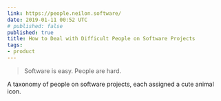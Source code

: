 ```yaml
---
link: https://people.neilon.software/
date: 2019-01-11 00:52 UTC
# published: false
published: true
title: How to Deal with Difficult People on Software Projects
tags:
- product
---
```


<blockquote>Software is easy. People are hard.</blockquote>

A taxonomy of people on software projects, each assigned a cute animal icon.
